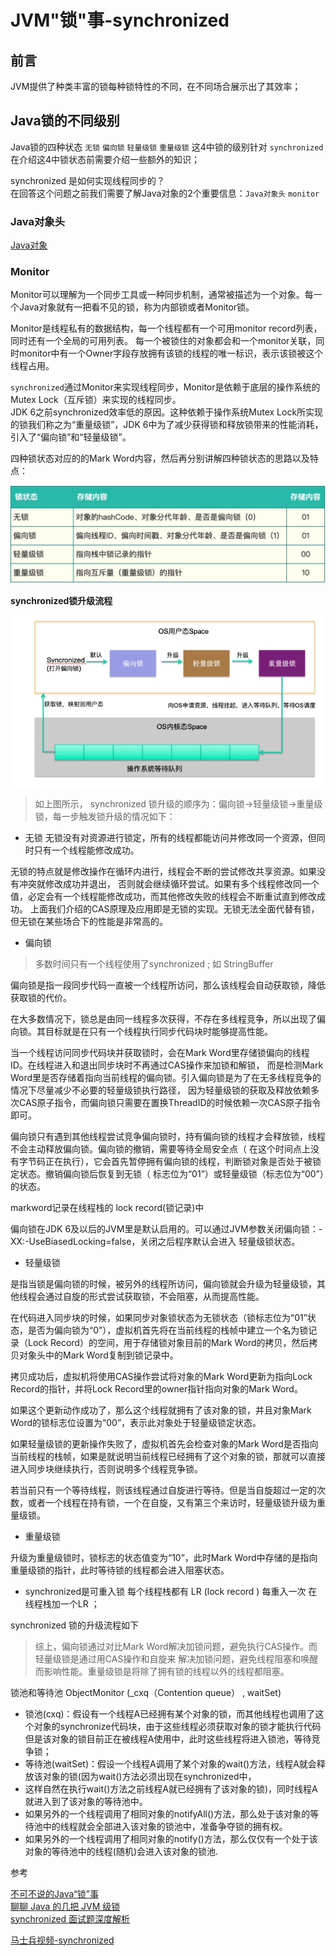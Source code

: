 # JVM"锁"事-synchronized

## 前言

JVM提供了种类丰富的锁每种锁特性的不同，在不同场合展示出了其效率；

## Java锁的不同级别

Java锁的四种状态 `无锁`  `偏向锁` `轻量级锁`  `重量级锁`
这4中锁的级别针对 `synchronized` 在介绍这4中锁状态前需要介绍一些额外的知识；

synchronized 是如何实现线程同步的？  
在回答这个问题之前我们需要了解Java对象的2个重要信息：`Java对象头` `monitor`

### Java对象头

[Java对象](newObject.md)

### Monitor

Monitor可以理解为一个同步工具或一种同步机制，通常被描述为一个对象。每一个Java对象就有一把看不见的锁，称为内部锁或者Monitor锁。

Monitor是线程私有的数据结构，每一个线程都有一个可用monitor record列表，同时还有一个全局的可用列表。
每一个被锁住的对象都会和一个monitor关联，同时monitor中有一个Owner字段存放拥有该锁的线程的唯一标识，表示该锁被这个线程占用。

`synchronized`通过Monitor来实现线程同步，Monitor是依赖于底层的操作系统的Mutex Lock（互斥锁）来实现的线程同步。   
JDK 6之前synchronized效率低的原因。这种依赖于操作系统Mutex Lock所实现的锁我们称之为“重量级锁”，JDK 6中为了减少获得锁和释放锁带来的性能消耗，引入了“偏向锁”和“轻量级锁”。

四种锁状态对应的的Mark Word内容，然后再分别讲解四种锁状态的思路以及特点：

![](./picture/锁对象存储值.jpeg)

**synchronized锁升级流程**

![](./picture/synchronize_lock.png)

> 如上图所示， synchronized 锁升级的顺序为：偏向锁->轻量级锁->重量级锁，每一步触发锁升级的情况如下：

- 无锁 无锁没有对资源进行锁定，所有的线程都能访问并修改同一个资源，但同时只有一个线程能修改成功。

无锁的特点就是修改操作在循环内进行，线程会不断的尝试修改共享资源。如果没有冲突就修改成功并退出， 否则就会继续循环尝试。如果有多个线程修改同一个值，必定会有一个线程能修改成功，而其他修改失败的线程会不断重试直到修改成功。
上面我们介绍的CAS原理及应用即是无锁的实现。无锁无法全面代替有锁，但无锁在某些场合下的性能是非常高的。

- 偏向锁

> 多数时间只有一个线程使用了synchronized ; 如 StringBuffer  

偏向锁是指一段同步代码一直被一个线程所访问，那么该线程会自动获取锁，降低获取锁的代价。

在大多数情况下，锁总是由同一线程多次获得，不存在多线程竞争，所以出现了偏向锁。其目标就是在只有一个线程执行同步代码块时能够提高性能。

当一个线程访问同步代码块并获取锁时，会在Mark Word里存储锁偏向的线程ID。在线程进入和退出同步块时不再通过CAS操作来加锁和解锁， 而是检测Mark
Word里是否存储着指向当前线程的偏向锁。引入偏向锁是为了在无多线程竞争的情况下尽量减少不必要的轻量级锁执行路径， 因为轻量级锁的获取及释放依赖多次CAS原子指令，而偏向锁只需要在置换ThreadID的时候依赖一次CAS原子指令即可。

偏向锁只有遇到其他线程尝试竞争偏向锁时，持有偏向锁的线程才会释放锁，线程不会主动释放偏向锁。偏向锁的撤销，需要等待全局安全点（
在这个时间点上没有字节码正在执行），它会首先暂停拥有偏向锁的线程，判断锁对象是否处于被锁定状态。撤销偏向锁后恢复到无锁（ 标志位为“01”）或轻量级锁（标志位为“00”）的状态。

markword记录在线程栈的 lock record(锁记录)中


偏向锁在JDK 6及以后的JVM里是默认启用的。可以通过JVM参数关闭偏向锁：-XX:-UseBiasedLocking=false，关闭之后程序默认会进入 轻量级锁状态。

- 轻量级锁

是指当锁是偏向锁的时候，被另外的线程所访问，偏向锁就会升级为轻量级锁，其他线程会通过自旋的形式尝试获取锁，不会阻塞，从而提高性能。

在代码进入同步块的时候，如果同步对象锁状态为无锁状态（锁标志位为“01”状态，是否为偏向锁为“0”），虚拟机首先将在当前线程的栈帧中建立一个名为锁记录（Lock Record）的空间，用于存储锁对象目前的Mark
Word的拷贝，然后拷贝对象头中的Mark Word复制到锁记录中。

拷贝成功后，虚拟机将使用CAS操作尝试将对象的Mark Word更新为指向Lock Record的指针，并将Lock Record里的owner指针指向对象的Mark Word。

如果这个更新动作成功了，那么这个线程就拥有了该对象的锁，并且对象Mark Word的锁标志位设置为“00”，表示此对象处于轻量级锁定状态。

如果轻量级锁的更新操作失败了，虚拟机首先会检查对象的Mark Word是否指向当前线程的栈帧，如果是就说明当前线程已经拥有了这个对象的锁，那就可以直接进入同步块继续执行，否则说明多个线程竞争锁。

若当前只有一个等待线程，则该线程通过自旋进行等待。但是当自旋超过一定的次数，或者一个线程在持有锁，一个在自旋，又有第三个来访时，轻量级锁升级为重量级锁。

- 重量级锁

升级为重量级锁时，锁标志的状态值变为“10”，此时Mark Word中存储的是指向重量级锁的指针，此时等待锁的线程都会进入阻塞状态。

- synchronized是可重入锁
  每个线程栈都有 LR (lock record ) 每重入一次 在线程栈加一个LR ；

synchronized 锁的升级流程如下

> 综上，偏向锁通过对比Mark Word解决加锁问题，避免执行CAS操作。而轻量级锁是通过用CAS操作和自旋来 解决加锁问题，避免线程阻塞和唤醒而影响性能。重量级锁是将除了拥有锁的线程以外的线程都阻塞。


锁池和等待池  ObjectMonitor (_cxq（Contention queue） , waitSet)
- 锁池(cxq)：假设有一个线程A已经拥有某个对象的锁，而其他线程也调用了这个对象的synchronize代码块，由于这些线程必须获取对象的锁才能执行代码  
但是该对象的锁目前正在被线程A使用中，此时这些线程将进入锁池，等待竞争锁； 
- 等待池(waitSet)：假设一个线程A调用了某个对象的wait()方法，线程A就会释放该对象的锁(因为wait()方法必须出现在synchronized中， 
- 这样自然在执行wait()方法之前线程A就已经拥有了该对象的锁)，同时线程A就进入到了该对象的等待池中。 
- 如果另外的一个线程调用了相同对象的notifyAll()方法，那么处于该对象的等待池中的线程就会全部进入该对象的锁池中，准备争夺锁的拥有权。 
- 如果另外的一个线程调用了相同对象的notify()方法，那么仅仅有一个处于该对象的等待池中的线程(随机)会进入该对象的锁池.

参考

[不可不说的Java“锁”事](https://tech.meituan.com/2018/11/15/java-lock.html)   
[聊聊 Java 的几把 JVM 级锁](https://mp.weixin.qq.com/s/h3VIUyH9L0v14MrQJiiDbw)  
[synchronized 面试题深度解析](https://zhuanlan.zhihu.com/p/378429667)

[马士兵视频-synchronized](https://www.ixigua.com/6844749247829508619?logTag=983d032dcf2d384721a1)



